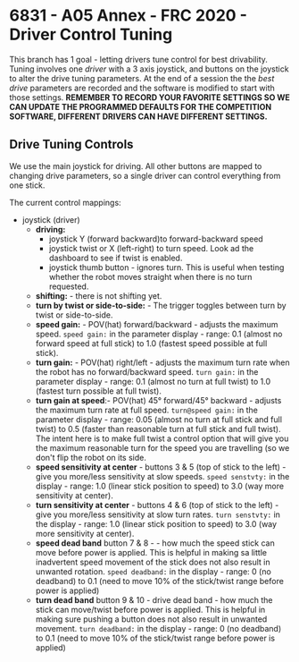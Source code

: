 # 6831 - A05 Annex - FRC 2020 - Driver Control Tuning

This branch has 1 goal - letting drivers tune control for best drivability. Tuning involves one *driver* with a 3
axis joystick, and buttons on the joystick to alter the drive
tuning parameters. At the end of a session the the *best drive* parameters are recorded
and the software is modified to start with those settings. **REMEMBER TO RECORD YOUR FAVORITE SETTINGS SO WE
CAN UPDATE THE PROGRAMMED DEFAULTS FOR THE COMPETITION SOFTWARE, DIFFERENT DRIVERS CAN HAVE DIFFERENT SETTINGS.**

## Drive Tuning Controls
We use the main joystick for driving. All other buttons are mapped to changing drive parameters, so a single
driver can control everything from one stick.

The current control mappings:
* joystick (driver)
  * **driving:** 
    - joystick Y (forward backward)to forward-backward speed
    - joystick twist or X (left-right) to turn speed. Look ad the dashboard to see if twist is enabled.
    - joystick thumb button - ignores turn. This is useful when testing whether the robot moves straight when there is
      no turn requested.
  * **shifting:** - there is not shifting yet.
  * **turn by twist or side-to-side:** - The trigger toggles between turn by twist or side-to-side. 
  * **speed gain:** - POV(hat) forward/backward - adjusts the maximum speed. `speed gain:` in
    the parameter display - range: 0.1 (almost no forward speed at full stick) to 1.0 (fastest speed possible at full stick).
  * **turn gain:** - POV(hat) right/left - adjusts the maximum turn rate when the robot has no forward/backward
    speed. `turn gain:` in the parameter display - range: 0.1 (almost no turn at full twist) to 1.0 (fastest turn
    possible at full twist).
  * **turn gain at speed**:- POV(hat) 45&deg; forward/45&deg; backward - adjusts the maximum
    turn rate at full speed. `turn@speed gain:` in
    the parameter display - range: 0.05 (almost no turn at full stick and full twist) to 0.5 (faster than reasonable
    turn at full stick and full twist). The intent here is to make full twist a control option that will give you the
    maximum reasonable turn for the speed you are travelling (so we don't flip the robot on its side.
  * **speed sensitivity at center** - buttons 3 & 5 (top of stick to the left) - give you more/less sensitivity at slow
    speeds. `speed senstvty:` in the
    display - range: 1.0 (linear stick position to speed) to 3.0 (way more sensitivity at center).
  * **turn sensitivity at center** - buttons 4 & 6 (top of stick to the left) - give you more/less sensitivity at slow
    turn rates. `turn senstvty:` in the
    display - range: 1.0 (linear stick position to speed) to 3.0 (way more sensitivity at center).
  * **speed dead band** button 7 & 8 -  - how much the speed stick can move before power is applied. This is helpful in
    making sa little inadvertent speed movement of the stick does not also result in unwanted
    rotation. `speed deadband:` in the display - range: 0 (no deadband) to 0.1 (need to move
    10% of the stick/twist range before power is applied)
  * **turn dead band** button 9 & 10 - drive dead band - how much the stick can move/twist before power is applied. This is helpful in
    making sure pushing a button does not also result in unwanted movement. `turn deadband:` in the display - range: 0
    (no deadband) to 0.1 (need to move
    10% of the stick/twist range before power is applied)
